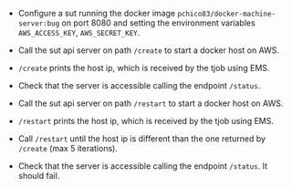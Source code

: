 * Configure a sut running the docker image `pchico83/docker-machine-server:bug` on port 8080 and setting the environment variables `AWS_ACCESS_KEY`, `AWS_SECRET_KEY`.

* Call the sut api server on path `/create` to start a docker host on AWS.

* `/create` prints the host ip, which is received by the tjob using EMS.

* Check that the server is accessible calling the endpoint `/status`.

* Call the sut api server on path `/restart` to start a docker host on AWS.

* `/restart` prints the host ip, which is received by the tjob using EMS.

* Call `/restart` until the host ip is different than the one returned by `/create` (max 5 iterations).

* Check that the server is accessible calling the endpoint `/status`. It should fail.

